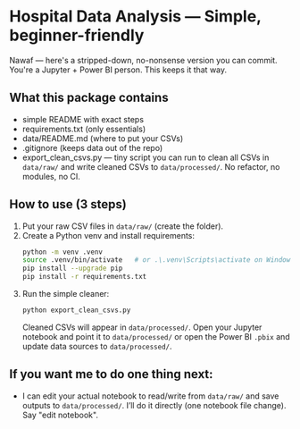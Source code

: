 # Hospital Data Analysis — Simple, beginner-friendly

Nawaf — here's a stripped-down, no-nonsense version you can commit. 
You're a Jupyter + Power BI person. This keeps it that way.

## What this package contains
- simple README with exact steps
- requirements.txt (only essentials)
- data/README.md (where to put your CSVs)
- .gitignore (keeps data out of the repo)
- export_clean_csvs.py — tiny script you can run to clean all CSVs in `data/raw/` and write cleaned CSVs to `data/processed/`. No refactor, no modules, no CI.

## How to use (3 steps)
1. Put your raw CSV files in `data/raw/` (create the folder).
2. Create a Python venv and install requirements:
   ```bash
   python -m venv .venv
   source .venv/bin/activate   # or .\.venv\Scripts\activate on Windows
   pip install --upgrade pip
   pip install -r requirements.txt
   ```
3. Run the simple cleaner:
   ```bash
   python export_clean_csvs.py
   ```
   Cleaned CSVs will appear in `data/processed/`. Open your Jupyter notebook and point it to `data/processed/` or open the Power BI `.pbix` and update data sources to `data/processed/`.

## If you want me to do one thing next:
- I can edit your actual notebook to read/write from `data/raw/` and save outputs to `data/processed/`. I’ll do it directly (one notebook file change). Say "edit notebook".
